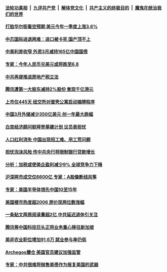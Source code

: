 

####  [法轮功真相](../../../../basic/blob/master/README.md?t=04092001) &nbsp;|&nbsp; [九评共产党](../../../../9ping.md/blob/master/README.md?t=04092001) &nbsp;|&nbsp; [解体党文化](../../../../jtdwh.md/blob/master/README.md?t=04092001)  &nbsp;|&nbsp; [共产主义的终极目的](../../../../gczydzjmd.md/blob/master/README.md?t=04092001) &nbsp;|&nbsp; [魔鬼在统治我们的世界](../../../../mgztzwmdsj.md/blob/master/README.md?t=04092001) 

#### [打脸华尔街看空预期 美元今年一季度上涨3.6%](../pages/soh7/493037.md?t=04092001) 
#### [中芯国际进退两难：进口被卡死 国产顶不上](../pages/soh7/493031.md?t=04092001) 
#### [中美利差收窄 外资3月减持165亿中国国债](../pages/soh7/493025.md?t=04092001) 
#### [专家：今年人民币兑美元或将跌至6.8](../pages/soh7/493010.md?t=04092001) 
#### [中共再提推进房地产税立法](../pages/soh7/492677.md?t=04092001) 
#### [腾讯遭第一大股东减持2%股份 套现千亿港元](../pages/soh7/492671.md?t=04092001) 
#### [上市仅445天 纽交所对蛋壳公寓启动摘牌程序](../pages/soh7/492659.md?t=04092001) 
#### [中国3月外储减少350亿美元 创一年最大跌幅](../pages/soh7/492644.md?t=04092001) 
#### [白宫经济顾问挺拜登基建计划 议员表担忧](../pages/soh7/492299.md?t=04092001) 
#### [人口红利消失 中国出现招工难、用工荒问题](../pages/soh7/492257.md?t=04092001) 
#### [担忧泡沫风险 传中共央行将限制银行贷款增长](../pages/soh7/492251.md?t=04092001) 
#### [分析：加税或使美企盈利减少9%  全球竞争力下降](../pages/soh7/492248.md?t=04092001) 
#### [沪深两市成交仅6600亿 专家：A股像断线风筝 ](../pages/soh7/492236.md?t=04092001) 
#### [专家：美国半导体领先中国10至15年](../pages/soh7/491879.md?t=04092001) 
#### [美国楼市热度超2006 房价现两位数涨幅](../pages/soh7/491861.md?t=04092001) 
#### [一条贴文两周阅读量超2亿 中共延迟退休引关注](../pages/soh7/491852.md?t=04092001) 
#### [腾讯等中国科技巨头正将业务重心移往新加坡](../pages/soh7/491834.md?t=04092001) 
#### [美非农业职位增加91.6万  就业参与率仍低](../pages/soh7/491147.md?t=04092001) 
#### [Archegos爆仓  美国官员建议加强监管](../pages/soh7/491003.md?t=04092001) 
#### [专家：中共很难将抛售美债作为报复美国的武器](../pages/soh7/490997.md?t=04092001) 
